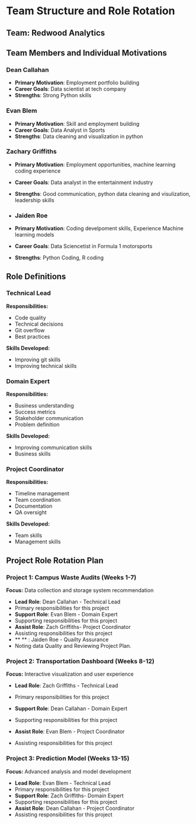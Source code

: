 # Team Structure and Role Rotation

## Team: Redwood Analytics

## Team Members and Individual Motivations

### Dean Callahan
- **Primary Motivation**: Employment portfolio building
- **Career Goals**: Data scientist at tech company
- **Strengths**: Strong Python skills

### Evan Blem
- **Primary Motivation**: Skill and employment building
- **Career Goals**: Data Analyst in Sports
- **Strengths**: Data cleaning and visualization in python

### Zachary Griffiths
- **Primary Motivation**: Employment opportunities, machine learning coding experience
- **Career Goals**: Data analyst in the entertainment industry
- **Strengths**: Good communication, python data cleaning and visulization, leadership skills

- ### Jaiden Roe
- **Primary Motivation**: Coding develpoment skills, Experience Machine learning models 
- **Career Goals**: Data Sciencetist in Formula 1 motorsports
- **Strengths**: Python Coding, R coding

## Role Definitions

### Technical Lead
**Responsibilities:**
- Code quality
- Technical decisions
- Git overflow
- Best practices

**Skills Developed:**
- Improving git skills
- Improving technical skills

### Domain Expert
**Responsibilities:**
- Business understanding 
- Success metrics
- Stakeholder communication
- Problem definition


**Skills Developed:**
- Improving communication skills
- Business skills

### Project Coordinator
**Responsibilities:**
- Timeline management 
- Team coordination
- Documentation
- QA oversight

**Skills Developed:**
- Team skills
- Management skills

## Project Role Rotation Plan

### Project 1: Campus Waste Audits (Weeks 1-7)
**Focus:** Data collection and storage system recommendation

- **Lead Role**: Dean Callahan - Technical Lead
- Primary responsibilities for this project
- **Support Role**: Evan Blem -  Domain Expert
- Supporting responsibilities for this project
- **Assist Role**: Zach Griffiths- Project Coordinator
- Assisting responsibilities for this project
- ** ** : Jaiden Roe - Quailty Assurance
- Noting data Quality and Reviewing Project Plan.

### Project 2: Transportation Dashboard (Weeks 8-12)
**Focus:** Interactive visualization and user experience

- **Lead Role**: Zach Griffiths - Technical Lead
- Primary responsibilities for this project

- **Support Role**: Dean Callahan - Domain Expert
- Supporting responsibilities for this project
- **Assist Role**: Evan Blem - Project Coordinator
- Assisting responsibilities for this project

### Project 3: Prediction Model (Weeks 13-15)
**Focus:** Advanced analysis and model development

- **Lead Role**: Evan Blem - Technical Lead
- Primary responsibilities for this project
- **Support Role**: Zach Griffiths- Domain Expert
- Supporting responsibilities for this project
- **Assist Role**: Dean Callahan - Project Coordinator
- Assisting responsibilities for this project
